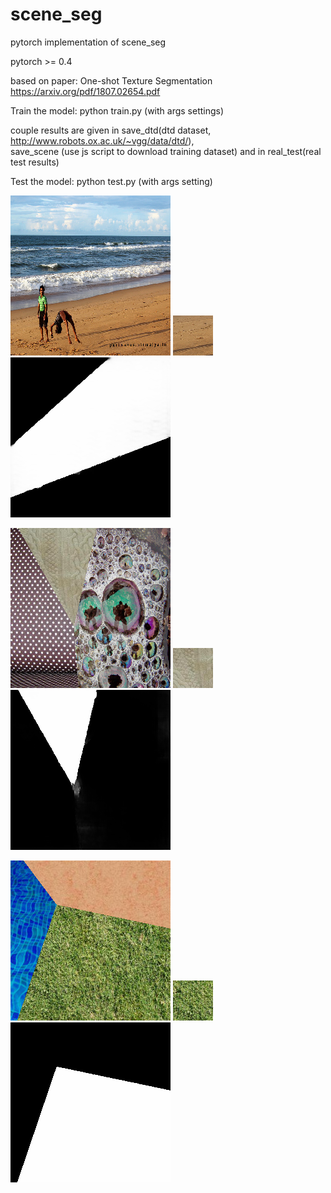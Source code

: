 # scene_seg
pytorch implementation of scene_seg

pytorch >= 0.4


based on paper: 
One-shot Texture Segmentation
https://arxiv.org/pdf/1807.02654.pdf

Train the model: 
python train.py
(with args settings)

couple results are given in save_dtd(dtd dataset, http://www.robots.ox.ac.uk/~vgg/data/dtd/),  
                            save_scene (use js script to download training dataset)
                            and in real_test(real test results)

Test the model: 
python test.py
(with args setting)

![input image](./real_test/input_img_00.png)
![input texture](./real_test/texture_02.png)
![output mask](./save_dtd/output_02.png)

![input image](./save_dtd/input_img_01.png)
![input texture](./save_dtd/texture_01.png)
![output mask](./save_dtd/output_01.png)

![input image](./save_scene/input_img_01.png)
![input texture](./save_scene/texture_01.png)
![output mask](./save_scene/output_01.png)


                        

